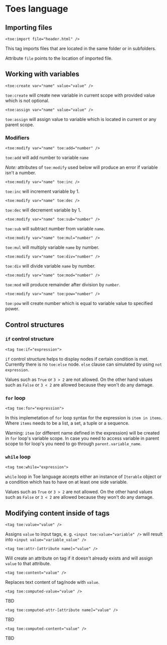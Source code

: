 # Toes language


## Importing files

`<toe:import file="header.html" />`

This tag imports files that are located in the same folder or in subfolders.

Attribute `file` points to the location of imported file.

## Working with variables

`<toe:create var="name" value="value" />`

`toe:create` will create new variable in current scope with provided value which is not optional.

`<toe:assign var="name" value="value" />`

`toe:assign` will assign value to variable which is located in current or any parent scope.

### Modifiers

`<toe:modify var="name" toe:add="number" />`

`toe:add` will add number to variable `name`

*Note:* attributes of `toe:modify` used below will produce an error if variable isn't a number.

`<toe:modify var="name" toe:inc />`

`toe:inc` will increment variable by 1.

`<toe:modify var="name" toe:dec />`

`toe:dec` will decrement variable by 1.

`<toe:modify var="name" toe:sub="number" />`

`toe:sub` will subtract number from variable `name`.

`<toe:modify var="name" toe:mul="number" />`

`toe:mul` will multiply variable `name` by number.

`<toe:modify var="name" toe:div="number" />`

`toe:div` will divide variable `name` by number.

`<toe:modify var="name" toe:mod="number" />`

`toe:mod` will produce remainder after division by `number`.

`<toe:modify var="name" toe:pow="number" />`

`toe:pow` will create number which is equal to variable value to specified power.



## Control structures

### `if` control structure

`<tag toe:if="expression">`

`if` control structure helps to display nodes if certain condition is met. Currently there is no `toe:else` node. `else` clause can simulated by using `not expression`.

Values such as `True` or `3 > 2` are not allowed. On the other hand values such as `False` or `3 < 2` are allowed because they won't do any damage.

### `for` loop

`<tag toe:for="expression">`

In this implemetation of `for` loop syntax for the expression is `item in items`. Where `items` needs to be a list, a set, a tuple or a sequence.

Warning: `item` (or different name defined in the expression) will be created in `for` loop's variable scope. In case you need to access variable in parent scope to for loop's you need to go through `parent.variable_name`.

### `while` loop

`<tag toe:while="expression">`

`while` loop in Toe language accepts either an instance of `Iterable` object or a condition which has to have on at least one side variable.

Values such as `True` or `3 > 2` are not allowed. On the other hand values such as `False` or `3 < 2` are allowed because they won't do any damage.

## Modifying content inside of tags

`<tag toe:value="value" />`

Assigns `value` to input tags, e. g.  `<input toe:value="variable" />` will result into `<input value="variable_value" />`

`<tag toe:attr-[attribute name]="value" />`

Will create an attribute on tag if it doesn't already exists and will assign `value` to that attribute.

`<tag toe:content="value" />`

Replaces text content of tag/node with `value`. 

`<tag toe:computed-value="value" />`

TBD

`<tag toe:computed-attr-[attribute name]="value" />`

TBD

`<tag toe:computed-content="value" />`

TBD